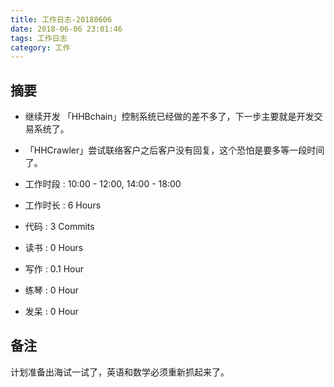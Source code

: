 ```yaml
---
title: 工作日志-20180606
date: 2018-06-06 23:01:46
tags: 工作日志
category: 工作
---
```


## 摘要

* 继续开发 「HHBchain」控制系统已经做的差不多了，下一步主要就是开发交易系统了。

* 「HHCrawler」尝试联络客户之后客户没有回复，这个恐怕是要多等一段时间了。

* 工作时段 : 10:00 - 12:00, 14:00 - 18:00
* 工作时长 : 6 Hours
* 代码 : 3 Commits
* 读书 : 0 Hours
* 写作 : 0.1 Hour
* 练琴 : 0 Hour
* 发呆 : 0 Hour


## 备注

计划准备出海试一试了，英语和数学必须重新抓起来了。